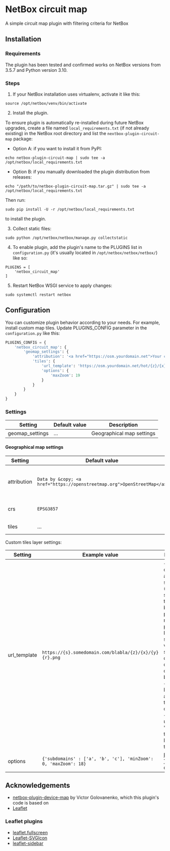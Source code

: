 # NetBox circuit map
A simple circuit map plugin with filtering criteria for NetBox

## Installation
### Requirements
The plugin has been tested and confirmed works on NetBox versions from 3.5.7 and Python version 3.10.

### Steps

1. If your NetBox installation uses virtualenv, activate it like this:
```
source /opt/netbox/venv/bin/activate
```

2. Install the plugin.

To ensure plugin is automatically re-installed during future NetBox upgrades, create a file named `local_requirements.txt` (if not already existing) in the NetBox root directory
and list the `nextbox-plugin-circuit-map` package:
  - Option A: if you want to install it from PyPI:
```
echo netbox-plugin-circuit-map | sudo tee -a /opt/netbox/local_requirements.txt
```
  - Option B: if you manually downloaded the plugin distribution from releases:
```
echo "/path/to/netbox-plugin-circuit-map.tar.gz" | sudo tee -a /opt/netbox/local_requirements.txt
```
Then run:
```
sudo pip install -U -r /opt/netbox/local_requirements.txt
```
to install the plugin.

3. Collect static files:
```
sudo python /opt/netbox/netbox/manage.py collectstatic
```

4. To enable plugin, add the plugin's name to the PLUGINS list in `configuration.py` (it's usually located in `/opt/netbox/netbox/netbox/`) like so:
```
PLUGINS = [
    'netbox_circuit_map'
]
```

5. Restart NetBox WSGI service to apply changes:
```
sudo systemctl restart netbox
```

## Configuration
You can customize plugin behavior according to your needs. For example, install custom map tiles.
Update PLUGINS_CONFIG parameter in the `configuration.py` like this:
```python
PLUGINS_CONFIG = {
    'netbox_circuit_map': {
        'geomap_settings': {
            'attribution': '<a href="https://osm.yourdomain.net">Your company</a> | © <a href="https://www.openstreetmap.org/copyright">OpenStreetMap</a> contributors',
            'tiles': {
                'url_template': 'https://osm.yourdomain.net/hot/{z}/{x}/{y}.png',
                'options': {
                    'maxZoom': 19
                }
            }
        }
    }
}
```
### Settings
| Setting               | Default value | Description                                                                                                 |
|-----------------------|---------------|-------------------------------------------------------------------------------------------------------------|
| geomap_settings       | …             | Geographical map settings                                                                                   |

#### Geographical map settings
| Setting     | Default value                                                          | Description                                           |
|-------------|------------------------------------------------------------------------|-------------------------------------------------------|
 | attribution | `Data by &copy; <a href="https://openstreetmap.org">OpenStreetMap</a>` | Attribution text in the lower right corner of the map |
| crs         | `EPSG3857`                                                             | Coordinate reference system                           | 
| tiles       | …                                                                      | Tiles layer settings                                  |

Custom tiles layer settings:

| Setting      | Example value                                                   | Description                                                                                                                                                                                                                                                                                                                            |
|--------------|-----------------------------------------------------------------|----------------------------------------------------------------------------------------------------------------------------------------------------------------------------------------------------------------------------------------------------------------------------------------------------------------------------------------|
| url_template | `https://{s}.somedomain.com/blabla/{z}/{x}/{y}{r}.png`          | `{s}` means one of the available subdomains (used sequentially to help with browser parallel requests per domain limitation; subdomain values are specified in options; a, b or c by default, can be omitted), `{z}` — zoom level, `{x}` and `{y}` — tile coordinates. `{r}` can be used to add "@2x" to the URL to load retina tiles. |
| options      | `{'subdomains' : ['a', 'b', 'c'], 'minZoom': 0, 'maxZoom': 18}` | [Leaflet TileLayer](https://leafletjs.com/reference.html#tilelayer) options                                                                                                                                                                                                                                                            |

## Acknowledgements
- [netbox-plugin-device-map](https://github.com/drygdryg/netbox-plugin-device-map) by Victor Golovanenko, which this plugin's code is based on
- [Leaflet](https://leafletjs.com/)
### Leaflet plugins
- [leaflet.fullscreen](https://github.com/brunob/leaflet.fullscreen)
- [Leaflet-SVGIcon](https://github.com/iatkin/leaflet-svgicon)
- [leaflet-sidebar](https://github.com/Turbo87/leaflet-sidebar)
